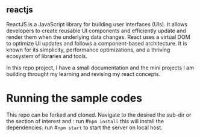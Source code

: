 ## reactjs
 ReactJS is a JavaScript library for building user interfaces (UIs). 
 It allows developers to create reusable UI components and efficiently update and render them when the underlying data changes. 
 React uses a virtual DOM to optimize UI updates and follows a component-based architecture. 
 It is known for its simplicity, performance optimizations, and a thriving ecosystem of libraries and tools.

In this repo project, I have a small documentation and the mini projects I am building throught my learning and revising 
my react concepts.
# Running the sample codes
This repo can be forked and cloned. 
Navigate to the desired the sub-dir or the section of interest and :
run #`npm install` this will install the dependencies.
run #`npm start` to start the server on local host.
